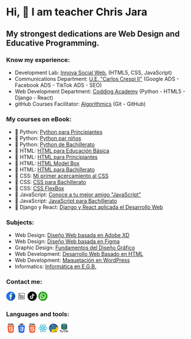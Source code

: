 # Hi, 👋  I am teacher Chris Jara

## My strongest dedications are Web Design and Educative Programming.

### Know my experience:

- Development Lab:  [Innova Social Web.]() (HTML5, CSS, JavaScript)
- Communications Department:  [U.E. &#34;Carlos Crespi II&#34;]() (Google ADS - Facebook ADS - TikTok ADS - SEO)
- Web Development Department: [Codding Academy]() (Python - HTML5 - Django - React)
- gitHub Courses Facilitator: [Algorithmics]() (Git - GitHub)

### My courses on eBook:

- 📙 Python: [Python para Principiantes]()
- 📙 Python: [Python par niños]()
- 📙 Python: [Python de Bachillerato]()
- 📘 HTML: [HTML para Educación Básica]()
- 📘 HTML: [HTML para Principiantes]()
- 📘 HTML: [HTML Model Box]()
- 📘 HTML: [HTML para Bachillerato]()
- 📗 CSS: [Mi primer acercamiento al CSS]()
- 📗 CSS: [CSS para Bachillerato]()
- 📗 CSS: [CSS FlexBox]()
- 📕 JavaScript: [Conoce a tu mejor amigo &#34;JavaScript&#34;]()
- 📕 JavaScript: [JavaScript para Bachillerato]()
- 📔 Django y React: [Django y React aplicada el Desarrollo Web]()

### Subjects:

- Web Design: [Diseño Web basada en Adobe XD]()
- Web Design: [Diseño Web basada en Figma]()
- Graphic Design: [Fundamentos del Diseño Gráfico]()
- Web Development: [Desarrollo Web Basado en HTML]()
- Web Development: [Maquetación en WordPress]()
- Informatics: [Informática en E.G.B.]()

### Contact me:

[![facebook_ProfeChrisJara](image/Facebook_ProfeChrisJara.png)](https://www.facebook.com/profechrisjara) [![LinkedIn_ProfeChrisJara](image/LinkedIn_ProfeChrisJara.png)](https://www.linkedin.com/in/profechrisjara) [![TikTok_ProfeChrisJara](image/TikTok_ProfeChrisJara.png)](https://www.tiktok.com/@profechrisjara) [![whatsapp_ProfeChrisJara](image/Whastapp_ProfeChrisJara.png)](https://api.whatsapp.com/send/?phone=%2B593998111994&text&type=phone_number&app_absent=0)

### Languages and tools:

[![html_profechrisjara](image/HTML_ProfeChrisJara.png)]()  [![css_profechrisjara](image/CSS_ProfeChrisJara.png)]()  [![javascript_Profechrisjara](image/HTML_ProfeChrisJara.png)]()  [![reactja_ProfeChrisJara](image/React_ProfeChrisJara.png)]()  [![python_ProfeChrisJara](image/Python_ProfeChrisJara.png)]()  [![sql_ProfeChrisJara](image/MySQL_ProfeChrisJara.png)]()